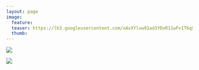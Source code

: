 ```yaml
---
layout: page
image:
  feature:
  teaser: https://lh3.googleusercontent.com/xAvXYlxw91ad1YDxR11wFv1T6qSIz-W-uhKEYKgvYeQ=w245
  thumb:
---
```


![](https://lh3.googleusercontent.com/aw8AitZYdEqaz7Hadf6PMbsYLaLazNJVPCUagIQcg_w=w800)

![](https://lh3.googleusercontent.com/vZzEggMVc2HHRdGdvX2d3uiyMtOhfDoKR5NMUBgnzTU=w800)
